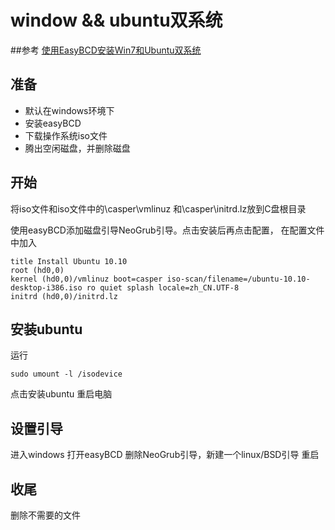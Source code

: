 # window && ubuntu双系统

##参考
[使用EasyBCD安装Win7和Ubuntu双系统](http://blog.sina.com.cn/s/blog_63c993300101fnzu.html)

## 准备
- 默认在windows环境下
- 安装easyBCD
- 下载操作系统iso文件
- 腾出空闲磁盘，并删除磁盘

## 开始
将iso文件和iso文件中的\casper\vmlinuz 和\casper\initrd.lz放到C盘根目录

使用easyBCD添加磁盘引导NeoGrub引导。点击安装后再点击配置，
在配置文件中加入
```
title Install Ubuntu 10.10
root (hd0,0)
kernel (hd0,0)/vmlinuz boot=casper iso-scan/filename=/ubuntu-10.10-desktop-i386.iso ro quiet splash locale=zh_CN.UTF-8
initrd (hd0,0)/initrd.lz
```
## 安装ubuntu
运行
```
sudo umount -l /isodevice
```
点击安装ubuntu
重启电脑

## 设置引导
进入windows
打开easyBCD 删除NeoGrub引导，新建一个linux/BSD引导
重启

## 收尾
删除不需要的文件